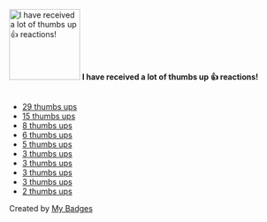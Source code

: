 <img src="https://my-badges.github.io/my-badges/thumbs-up.png" alt="I have received a lot of thumbs up 👍 reactions!" title="I have received a lot of thumbs up 👍 reactions!" width="128">
<strong>I have received a lot of thumbs up 👍 reactions!</strong>
<br><br>

- [29 thumbs ups](https://github.com/pulumi/pulumi/issues/11751)
- [15 thumbs ups](https://github.com/vercel/next.js/issues/35623#issuecomment-1079821404)
- [8 thumbs ups](https://github.com/intel/intel-one-mono/issues/26)
- [6 thumbs ups](https://github.com/microsoft/vscode/issues/29634)
- [5 thumbs ups](https://github.com/electron-react-boilerplate/electron-react-boilerplate/issues/1421)
- [3 thumbs ups](https://github.com/carbon-app/carbon/issues/66)
- [3 thumbs ups](https://github.com/planetscale/cli/issues/429)
- [3 thumbs ups](https://github.com/carbon-app/carbon/pull/88#issuecomment-333547323)
- [3 thumbs ups](https://github.com/umami-software/umami/discussions/2826#discussioncomment-10815810)
- [2 thumbs ups](https://github.com/gatsbyjs/gatsby/issues/3151)


Created by <a href="https://github.com/my-badges/my-badges">My Badges</a>